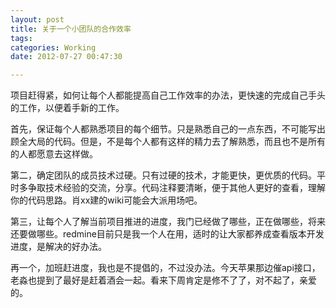 ```yaml
---
layout: post
title: 关于一个小团队的合作效率
tags:
categories: Working
date: 2012-07-27 00:47:30

---
```


项目赶得紧，如何让每个人都能提高自己工作效率的办法，更快速的完成自己手头的工作，以便着手新的工作。

首先，保证每个人都熟悉项目的每个细节。只是熟悉自己的一点东西，不可能写出顾全大局的代码。但是，不是每个人都有这样的精力去了解熟悉，而且也不是所有的人都愿意去这样做。

第二，确定团队的成员技术过硬。只有过硬的技术，才能更快，更优质的代码。平时多争取技术经验的交流，分享。代码注释要清晰，便于其他人更好的查看，理解你的代码思路。肖xx建的wiki可能会大派用场吧。

第三，让每个人了解当前项目推进的进度，我门已经做了哪些，正在做哪些，将来还要做哪些。redmine目前只是我一个人在用，适时的让大家都养成查看版本开发进度，是解决的好办法。

再一个，加班赶进度，我也是不提倡的，不过没办法。今天苹果那边催api接口，老淼也提到了最好是赶着酒会一起。看来下周肯定是修不了了，对不起了，亲爱的。
